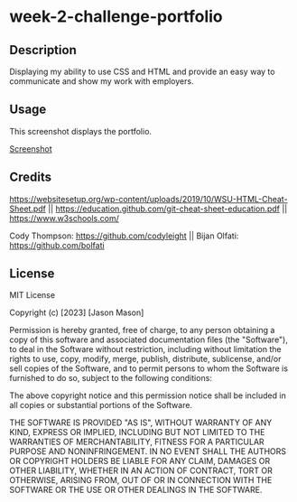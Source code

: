# week-2-challenge-portfolio

## Description

Displaying my ability to use CSS and HTML and provide an easy way to communicate and show my work with employers.

## Usage

This screenshot displays the portfolio.

[Screenshot](.assets/images/screenshot.jpg)

## Credits

https://websitesetup.org/wp-content/uploads/2019/10/WSU-HTML-Cheat-Sheet.pdf ||
https://education.github.com/git-cheat-sheet-education.pdf ||
https://www.w3schools.com/

Cody Thompson: https://github.com/codyleight || 
Bijan Olfati: https://github.com/bolfati

## License

MIT License

Copyright (c) [2023] [Jason Mason]

Permission is hereby granted, free of charge, to any person obtaining a copy
of this software and associated documentation files (the "Software"), to deal
in the Software without restriction, including without limitation the rights
to use, copy, modify, merge, publish, distribute, sublicense, and/or sell
copies of the Software, and to permit persons to whom the Software is
furnished to do so, subject to the following conditions:

The above copyright notice and this permission notice shall be included in all
copies or substantial portions of the Software.

THE SOFTWARE IS PROVIDED "AS IS", WITHOUT WARRANTY OF ANY KIND, EXPRESS OR
IMPLIED, INCLUDING BUT NOT LIMITED TO THE WARRANTIES OF MERCHANTABILITY,
FITNESS FOR A PARTICULAR PURPOSE AND NONINFRINGEMENT. IN NO EVENT SHALL THE
AUTHORS OR COPYRIGHT HOLDERS BE LIABLE FOR ANY CLAIM, DAMAGES OR OTHER
LIABILITY, WHETHER IN AN ACTION OF CONTRACT, TORT OR OTHERWISE, ARISING FROM,
OUT OF OR IN CONNECTION WITH THE SOFTWARE OR THE USE OR OTHER DEALINGS IN THE
SOFTWARE.

